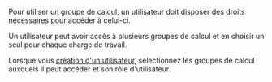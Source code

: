 Pour utiliser un groupe de calcul, un utilisateur doit disposer des droits nécessaires pour accéder à celui-ci.

Un utilisateur peut avoir accès à plusieurs groupes de calcul et en choisir un seul pour chaque charge de travail.

Lorsque vous [création d'un utilisateur](wxe1659392685092.md), sélectionnez les groupes de calcul auxquels il peut accéder et son rôle d'utilisateur.


